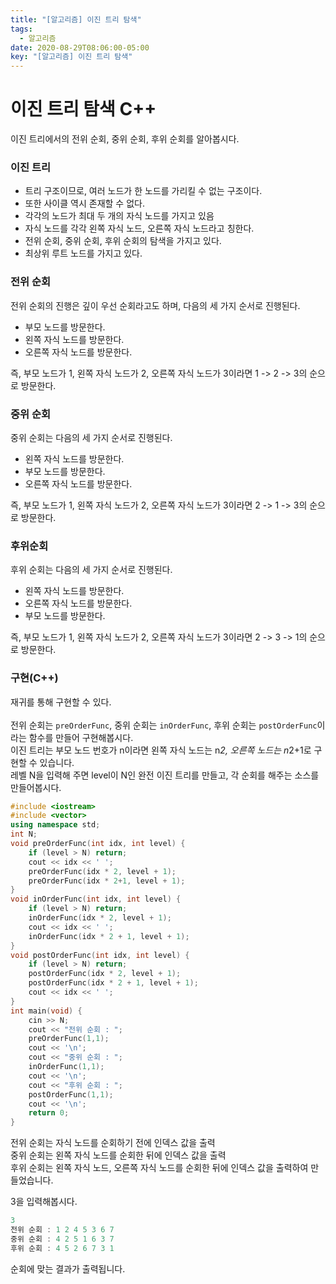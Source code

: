 ```yaml
---
title: "[알고리즘] 이진 트리 탐색"
tags:
  - 알고리즘
date: 2020-08-29T08:06:00-05:00
key: "[알고리즘] 이진 트리 탐색"
---
```


# 이진 트리 탐색 C++

<!--more-->

이진 트리에서의 전위 순회, 중위 순회, 후위 순회를 알아봅시다.

### 이진 트리

- 트리 구조이므로, 여러 노드가 한 노드를 가리킬 수 없는 구조이다.
- 또한 사이클 역시 존재할 수 없다.
- 각각의 노드가 최대 두 개의 자식 노드를 가지고 있음
- 자식 노드를 각각 왼쪽 자식 노드, 오른쪽 자식 노드라고 칭한다.
- 전위 순회, 중위 순회, 후위 순회의 탐색을 가지고 있다.
- 최상위 루트 노드를 가지고 있다.


### 전위 순회

전위 순회의 진행은 깊이 우선 순회라고도 하며, 다음의 세 가지 순서로 진행된다.

- 부모 노드를 방문한다.
- 왼쪽 자식 노드를 방문한다.
- 오른쪽 자식 노드를 방문한다.

즉, 부모 노드가 1, 왼쪽 자식 노드가 2, 오른쪽 자식 노드가 3이라면 1 -> 2 -> 3의 순으로 방문한다.

### 중위 순회

중위 순회는 다음의 세 가지 순서로 진행된다.

- 왼쪽 자식 노드를 방문한다.
- 부모 노드를 방문한다.
- 오른쪽 자식 노드를 방문한다.

즉, 부모 노드가 1, 왼쪽 자식 노드가 2, 오른쪽 자식 노드가 3이라면 2 -> 1 -> 3의 순으로 방문한다.

### 후위순회

후위 순회는 다음의 세 가지 순서로 진행된다.

- 왼쪽 자식 노드를 방문한다.
- 오른쪽 자식 노드를 방문한다.
- 부모 노드를 방문한다.

즉, 부모 노드가 1, 왼쪽 자식 노드가 2, 오른쪽 자식 노드가 3이라면 2 -> 3 -> 1의 순으로 방문한다.

### 구현(C++)

재귀를 통해 구현할 수 있다.<br><br>
전위 순회는 `preOrderFunc`, 중위 순회는 `inOrderFunc`, 후위 순회는 `postOrderFunc`이라는 함수를 만들어 구현해봅시다.<br>
이진 트리는 부모 노드 번호가 n이라면 왼쪽 자식 노드는 n*2, 오른쪽 노드는 n*2+1로 구현할 수 있습니다.<br>
레벨 N을 입력해 주면 level이 N인 완전 이진 트리를 만들고, 각 순회를 해주는 소스를 만들어봅시다.<br>

```cpp
#include <iostream>
#include <vector>
using namespace std;
int N;
void preOrderFunc(int idx, int level) {
	if (level > N) return;
	cout << idx << ' ';
	preOrderFunc(idx * 2, level + 1);
	preOrderFunc(idx * 2+1, level + 1);
}
void inOrderFunc(int idx, int level) {
	if (level > N) return;
	inOrderFunc(idx * 2, level + 1);
	cout << idx << ' ';
	inOrderFunc(idx * 2 + 1, level + 1);
}
void postOrderFunc(int idx, int level) {
	if (level > N) return;
	postOrderFunc(idx * 2, level + 1);
	postOrderFunc(idx * 2 + 1, level + 1);
	cout << idx << ' ';
}
int main(void) {
	cin >> N;
	cout << "전위 순회 : ";
	preOrderFunc(1,1); 
	cout << '\n';
	cout << "중위 순회 : ";
	inOrderFunc(1,1);
	cout << '\n';
	cout << "후위 순회 : ";
	postOrderFunc(1,1);
	cout << '\n';
	return 0;
}
```

전위 순회는 자식 노드를 순회하기 전에 인덱스 값을 출력<br>
중위 순회는 왼쪽 자식 노드를 순회한 뒤에 인덱스 값을 출력<br>
후위 순회는 왼쪽 자식 노드, 오른쪽 자식 노드를 순회한 뒤에 인덱스 값을 출력하여 만들었습니다.<br>

3을 입력해봅시다.<br>

```cpp
3
전위 순회 : 1 2 4 5 3 6 7
중위 순회 : 4 2 5 1 6 3 7
후위 순회 : 4 5 2 6 7 3 1
```

순회에 맞는 결과가 출력됩니다.